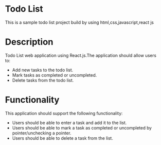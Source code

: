 # Todo List 
This is a sample todo list project build by using html,css,javascript,react js
# Description
 Todo List web application using React.js.The application should allow users to:
* Add new tasks to the todo list.
* Mark tasks as completed or uncompleted.
* Delete tasks from the todo list.
# Functionality
This application should support the following functionality:
* Users should be able to enter a task and add it to the list.
* Users should be able to mark a task as completed or uncompleted by pointer/unchecking a pointer.
* Users should be able to delete a task from the list.

